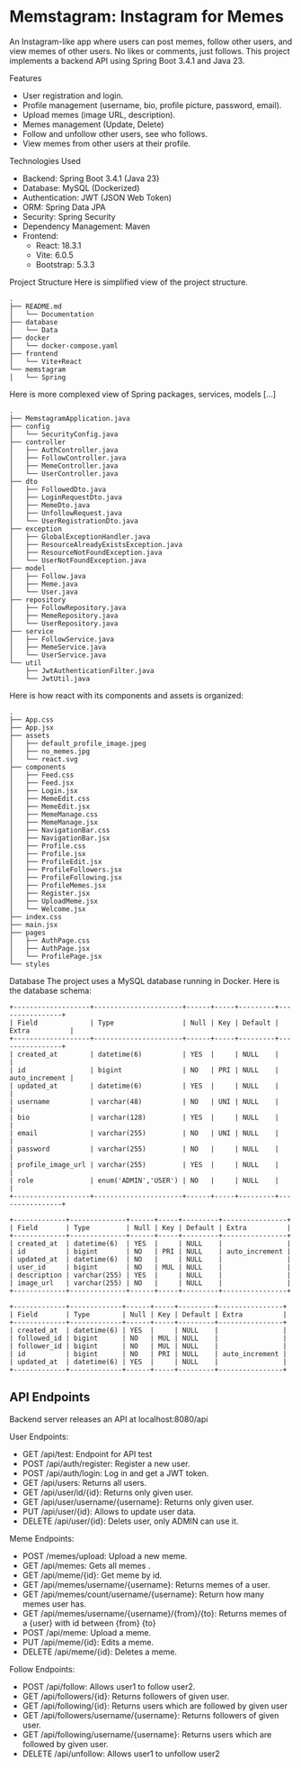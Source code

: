 # Memstagram: Instagram for Memes
An Instagram-like app where users can post memes, follow other users, and view memes of other users. No likes or comments, just follows. This project implements a backend API using Spring Boot 3.4.1 and Java 23.

Features
- User registration and login.
- Profile management (username, bio, profile picture, password, email).
- Upload memes (image URL, description).
- Memes management (Update, Delete)
- Follow and unfollow other users, see who follows.
- View memes from other users at their profile.

Technologies Used
- Backend: Spring Boot 3.4.1 (Java 23)
- Database: MySQL (Dockerized)
- Authentication: JWT (JSON Web Token)
- ORM: Spring Data JPA
- Security: Spring Security
- Dependency Management: Maven
- Frontend:
  - React: 18.3.1
  - Vite: 6.0.5
  - Bootstrap: 5.3.3

Project Structure
Here is simplified view of the project structure. 
```
.
├── README.md
│   └── Documentation
├── database
│   └── Data
├── docker
│   └── docker-compose.yaml
├── frontend
│   └── Vite+React
└── memstagram
│   └── Spring
```

Here is more complexed view of Spring packages, services, models [...]
```
.
├── MemstagramApplication.java
├── config
│   └── SecurityConfig.java
├── controller
│   ├── AuthController.java
│   ├── FollowController.java
│   ├── MemeController.java
│   └── UserController.java
├── dto
│   ├── FollowedDto.java
│   ├── LoginRequestDto.java
│   ├── MemeDto.java
│   ├── UnfollowRequest.java
│   └── UserRegistrationDto.java
├── exception
│   ├── GlobalExceptionHandler.java
│   ├── ResourceAlreadyExistsException.java
│   ├── ResourceNotFoundException.java
│   └── UserNotFoundException.java
├── model
│   ├── Follow.java
│   ├── Meme.java
│   └── User.java
├── repository
│   ├── FollowRepository.java
│   ├── MemeRepository.java
│   └── UserRepository.java
├── service
│   ├── FollowService.java
│   ├── MemeService.java
│   └── UserService.java
└── util
    ├── JwtAuthenticationFilter.java
    └── JwtUtil.java
```

Here is how react with its components and assets is organized:
```
.
├── App.css
├── App.jsx
├── assets
│   ├── default_profile_image.jpeg
│   ├── no_memes.jpg
│   └── react.svg
├── components
│   ├── Feed.css
│   ├── Feed.jsx
│   ├── Login.jsx
│   ├── MemeEdit.css
│   ├── MemeEdit.jsx
│   ├── MemeManage.css
│   ├── MemeManage.jsx
│   ├── NavigationBar.css
│   ├── NavigationBar.jsx
│   ├── Profile.css
│   ├── Profile.jsx
│   ├── ProfileEdit.jsx
│   ├── ProfileFollowers.jsx
│   ├── ProfileFollowing.jsx
│   ├── ProfileMemes.jsx
│   ├── Register.jsx
│   ├── UploadMeme.jsx
│   └── Welcome.jsx
├── index.css
├── main.jsx
├── pages
│   ├── AuthPage.css
│   ├── AuthPage.jsx
│   └── ProfilePage.jsx
└── styles
```


Database
The project uses a MySQL database running in Docker. Here is the database schema:
```
+-------------------+----------------------+------+-----+---------+----------------+
| Field             | Type                 | Null | Key | Default | Extra          |
+-------------------+----------------------+------+-----+---------+----------------+
| created_at        | datetime(6)          | YES  |     | NULL    |                |
| id                | bigint               | NO   | PRI | NULL    | auto_increment |
| updated_at        | datetime(6)          | YES  |     | NULL    |                |
| username          | varchar(48)          | NO   | UNI | NULL    |                |
| bio               | varchar(128)         | YES  |     | NULL    |                |
| email             | varchar(255)         | NO   | UNI | NULL    |                |
| password          | varchar(255)         | NO   |     | NULL    |                |
| profile_image_url | varchar(255)         | YES  |     | NULL    |                |
| role              | enum('ADMIN','USER') | NO   |     | NULL    |                |
+-------------------+----------------------+------+-----+---------+----------------+

+-------------+--------------+------+-----+---------+----------------+
| Field       | Type         | Null | Key | Default | Extra          |
+-------------+--------------+------+-----+---------+----------------+
| created_at  | datetime(6)  | YES  |     | NULL    |                |
| id          | bigint       | NO   | PRI | NULL    | auto_increment |
| updated_at  | datetime(6)  | NO   |     | NULL    |                |
| user_id     | bigint       | NO   | MUL | NULL    |                |
| description | varchar(255) | YES  |     | NULL    |                |
| image_url   | varchar(255) | NO   |     | NULL    |                |
+-------------+--------------+------+-----+---------+----------------+

+-------------+-------------+------+-----+---------+----------------+
| Field       | Type        | Null | Key | Default | Extra          |
+-------------+-------------+------+-----+---------+----------------+
| created_at  | datetime(6) | YES  |     | NULL    |                |
| followed_id | bigint      | NO   | MUL | NULL    |                |
| follower_id | bigint      | NO   | MUL | NULL    |                |
| id          | bigint      | NO   | PRI | NULL    | auto_increment |
| updated_at  | datetime(6) | YES  |     | NULL    |                |
+-------------+-------------+------+-----+---------+----------------+
```


## API Endpoints
Backend server releases an API at localhost:8080/api

User Endpoints:
- GET /api/test: Endpoint for API test
- POST /api/auth/register: Register a new user.
- POST /api/auth/login: Log in and get a JWT token.
- GET /api/users: Returns all users.
- GET /api/user/id/{id}: Returns only given user.
- GET /api/user/username/{username}: Returns only given user.
- PUT /api/user/{id}: Allows to update user data.
- DELETE /api/user/{id}: Delets user, only ADMIN can use it.

Meme Endpoints:
- POST /memes/upload: Upload a new meme.
- GET /api/memes: Gets all memes .
- GET /api/meme/{id}: Get meme by id.
- GET /api/memes/username/{username}: Returns memes of a user.
- GET /api/memes/count/username/{username}: Return how many memes user has.
- GET /api/memes/username/{username}/{from}/{to}: Returns memes of a {user} with id between {from} {to}
- POST /api/meme: Upload a meme.
- PUT /api/meme/{id}: Edits a meme.
- DELETE /api/meme/{id}: Deletes a meme.

Follow Endpoints:
- POST /api/follow: Allows user1 to follow user2.
- GET /api/followers/{id}: Returns followers of given user.
- GET /api/following/{id}: Returns users which are followed by given user
- GET /api/followers/username/{username}: Returns followers of given user.
- GET /api/following/username/{username}: Returns users which are followed by given user.
- DELETE /api/unfollow: Allows user1 to unfollow user2
